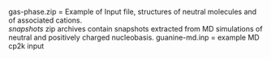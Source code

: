 gas-phase.zip = Example of Input file, structures of neutral molecules and of associated cations.  
*snapshots* zip archives contain snapshots extracted from MD simulations of neutral and positively charged nucleobasis.
guanine-md.inp = example MD cp2k input 
